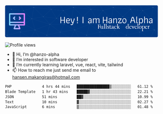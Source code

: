 ![Header](./github-header-image.png)

![Profile views](https://gpvc.arturio.dev/hanzo-alpha)

- 👋 Hi, I’m @hanzo-alpha
- 👀 I’m interested in software developer
- 🌱 I’m currently learning laravel, vue, react, vite, tailwind
- 📫 How to reach me just send me email to hansen.makangiras@hotmail.com 

<!---
hanzo-alpha/hanzo-alpha is a ✨ special ✨ repository because its `README.md` (this file) appears on your GitHub profile.
You can click the Preview link to take a look at your changes.
--->

<!--START_SECTION:waka-->

```txt
PHP              4 hrs 44 mins   ███████████████▒░░░░░░░░░   61.12 %
Blade Template   1 hr 43 mins    █████▓░░░░░░░░░░░░░░░░░░░   22.21 %
JSON             51 mins         ██▓░░░░░░░░░░░░░░░░░░░░░░   10.99 %
Text             10 mins         ▓░░░░░░░░░░░░░░░░░░░░░░░░   02.27 %
JavaScript       6 mins          ▒░░░░░░░░░░░░░░░░░░░░░░░░   01.48 %
```

<!--END_SECTION:waka-->
